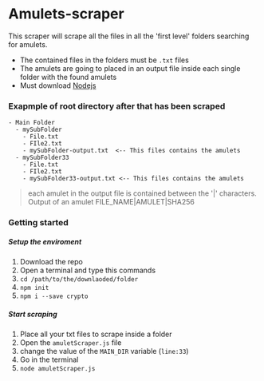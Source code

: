 # Amulets-scraper

This scraper will scrape all the files in all the 'first level' folders searching for amulets.

- The contained files in the folders must be `.txt` files
- The amulets are going to placed in an output file inside each single folder with the found amulets
- Must download [Nodejs](https://nodejs.org/it/download/) 

### Exapmple of root directory after that has been scraped

```
- Main Folder
  - mySubFolder
    - File.txt
    - FIle2.txt
    - mySubFolder-output.txt  <-- This files contains the amulets
  - mySubFolder33
    - File.txt
    - FIle2.txt
    - mySubFolder33-output.txt <-- This files contains the amulets
```
> each amulet in the output file is contained between the '|' characters.
> Output of an amulet FILE_NAME|AMULET|SHA256

### Getting started

##### Setup the enviroment
1. Download the repo
2. Open a terminal and type this commands
3. `cd /path/to/the/downlaoded/folder`
4. `npm init`
5. `npm i --save crypto`
##### Start scraping
1. Place all your txt files to scrape inside a folder
2. Open the `amuletScraper.js` file
3. change the value of the `MAIN_DIR` variable (`line:33`)
4. Go in the terminal
5. `node amuletScraper.js`
